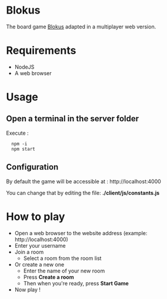 # Blokus
The board game [Blokus](https://en.wikipedia.org/wiki/Blokus) adapted in a multiplayer web version.

# Requirements

- NodeJS
- A web browser

# Usage

## Open a terminal in the server folder

Execute :
```
  npm -i
  npm start
```

## Configuration

By default the game will be accessible at : http://localhost:4000

You can change that by editing the file: **./client/js/constants.js**

# How to play

- Open a web browser to the website address (example: http://localhost:4000)
- Enter your username
- Join a room
  - Select a room from the room list
- Or create a new one
  - Enter the name of your new room
  - Press **Create a room**
  - Then when you're ready, press **Start Game**
- Now play !
